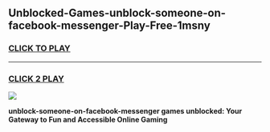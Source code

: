 
## Unblocked-Games-unblock-someone-on-facebook-messenger-Play-Free-1msny
<h3>
<a href="https://premium76.site?title=unblock-someone-on-facebook-messenger&ref=20M">CLICK TO PLAY</a></h3>
<hr>

<h3>
<a href="https://premium76.site?title=unblock-someone-on-facebook-messenger&ref=20M">CLICK 2 PLAY</a>
  
</h3>

<a href="https://premium76.site?title=unblock-someone-on-facebook-messenger&ref=19M"><img src="https://clearcache.store/games.png"></a>


**unblock-someone-on-facebook-messenger games unblocked: Your Gateway to Fun and Accessible Online Gaming**
